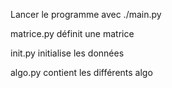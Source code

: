 Lancer le programme avec ./main.py 

matrice.py définit une matrice

init.py initialise les données

algo.py contient les différents algo
